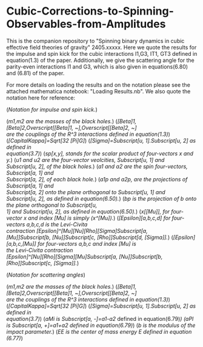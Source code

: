 # Cubic-Corrections-to-Spinning-Observables-from-Amplitudes
This is the companion repository to "Spinning binary dynamics in cubic effective field theories of gravity" 2405.xxxxx.
Here we quote the results for the impulse and spin kick for the cubic interactions I1,G3, IT1, GT3 defined in equation(1.3) of the paper.
Additionally, we give the scattering angle for the parity-even interactions I1 and G3, which is also given in equations(6.80) and (6.81) of the paper.

For more details on loading the results and on the notation please see the attached mathematica notebook: "Loading Results.nb". 
We also quote the notation here for reference:

(*Notation for impulse and spin kick.*)

(*m1,m2 are the masses of the black holes.*)
(*\[Beta]1,\[Beta]2,Overscript[\[Beta]1, ~],Overscript[\[Beta]2, ~] \
are the couplings of the R^3 interactions defined in equation(1.3)*)
(*\[CapitalKappa]=Sqrt[32 \[Pi]G]*)
(*\[Sigma]=Subscript[u, 1].Subscript[u, 2] as defined in \
equation(3.7)*)
(*sp[x,y], stands for the scalar product of four-vectors x and y.*)
(*u1 and u2 are the four-vector veolcities, Subscript[u, 1] and \
Subscript[u, 2], of the black holes.*)
(*a1 and a2 are the spin four-vectors, Subscript[a, 1] and \
Subscript[a, 2], of each black hole.*)
(*a1p and a2p, are the projections of Subscript[a, 1] and \
Subscript[a, 2] onto the plane orthogonal to Subscript[u, 1] and \
Subscript[u, 2], as defined in equation(6.50).*)
(*bp is the projection of b onto the plane orthogonal to Subscript[u, \
1] and Subscript[u, 2], as defined in equation(6.50).*)
(*x[\[Mu]], for four-vector x and index \[Mu] is simply (x^\[Mu]).*)
(*\[Epsilon][a,b,c,d] for four-vectors a,b,c,d is the Levi-Civita \
contraction \[Epsilon]^\[Mu]\[Nu]\[Rho]\[Sigma]Subscript[a, \
\[Mu]]Subscript[b, \[Nu]]Subscript[c, \[Rho]]Subscript[d, \[Sigma]].*)
(*\[Epsilon][a,b,c,\[Mu]] for four-vectors a,b,c and index \[Mu] is \
the Levi-Civita contraction \
\[Epsilon]^\[Nu]\[Rho]\[Sigma]\[Mu]Subscript[a, \[Nu]]Subscript[b, \
\[Rho]]Subscript[c, \[Sigma]].*)


(*Notation for scattering angles*)

(*m1,m2 are the masses of the black holes.*)
(*\[Beta]1,\[Beta]2,Overscript[\[Beta]1, ~],Overscript[\[Beta]2, ~] \
are the couplings of the R^3 interactions defined in equation(1.3)*)
(*\[CapitalKappa]=Sqrt[32 \[Pi]G]*)
(*\[Sigma]=Subscript[u, 1].Subscript[u, 2] as defined in \
equation(3.7)*)
(*aMi is Subscript[a, -]=a1-a2* defined in equation(6.79)*)
(*aPl is Subscript[a, +]=a1+a2* defined in equation(6.79)*)
(*b is the modulus of the impact parameter.*)
(*EE is the center of mass energy E defined in equation (6.77)*)


